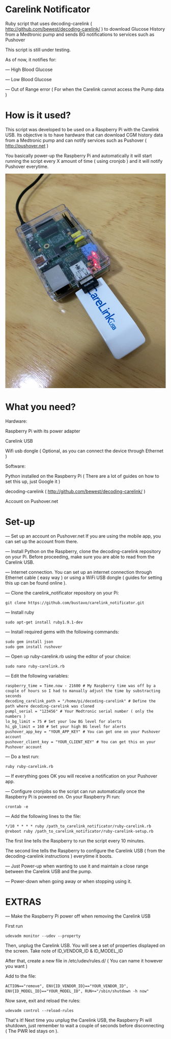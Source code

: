 Carelink Notificator
====================

Ruby script that uses decoding-carelink ( http://github.com/bewest/decoding-carelink/ ) to download Glucose History from a Medtronic pump and sends BG notifications to services such as Pushover

This script is still under testing.

As of now, it notifies for:

— High Blood Glucose

— Low Blood Glucose

— Out of Range error ( For when the Carelink cannot access the Pump data )

How is it used?
====================

This script was developed to be used on a Raspberry Pi with the Carelink USB. Its objective is to have hardware that can download CGM history data from a Medtronic pump and can notify services such as Pushover ( http://pushover.net )

You basically power-up the Raspberry Pi and automatically it will start running the script every X amount of time ( using cronjob ) and it will notify Pushover everytime.

![Alt text](IMG_0325.JPG?raw=true "Optional Title")

What you need?
====================

Hardware:

Raspberry Pi with its power adapter

Carelink USB

Wifi usb dongle ( Optional, as you can connect the device through Ethernet )

Software:

Python installed on the Raspberry Pi ( There are a lot of guides on how to set this up, just Google it )

decoding-carelink ( http://github.com/bewest/decoding-carelink/ )

Account on Pushover.net

Set-up
====================

— Set up an account on Pushover.net If you are using the mobile app, you can set up the account from there.

— Install Python on the Raspberry, clone the decoding-carelink repository on your Pi. Before proceeding, make sure you are able to read from the Carelink USB.

— Internet connection. You can set up an internet connection through Ethernet cable ( easy way ) or using a WiFi USB dongle ( guides for setting this up can be found online ).

— Clone the carelink_notificator repository on your Pi: 

```
git clone https://github.com/bustavo/carelink_notificator.git
```

— Install ruby 

```
sudo apt-get install ruby1.9.1-dev
````

— Install required gems with the following commands: 

```
sudo gem install json
sudo gem install rushover
```

— Open up ruby-carelink.rb using the editor of your choice:

```
sudo nano ruby-carelink.rb
```

— Edit the following variables:

```
raspberry_time = Time.now - 21600 # My Raspberry time was off by a couple of hours so I had to manually adjust the time by substracting seconds
decoding_carelink_path = "/home/pi/decoding-carelink" # Define the path where decoding-carelink was cloned
pumpl_serial = "123456" # Your Medtronic serial number ( only the numbers )
lo_bg_limit = 75 # Set your low BG level for alerts
hi_gb_limit = 160 # Set your high BG level for alerts
pushover_app_key = "YOUR_APP_KEY" # You can get one on your Pushover account
pushover_client_key = "YOUR_CLIENT_KEY" # You can get this on your Pushover account
```

— Do a test run:

```
ruby ruby-carelink.rb
```

— If everything goes OK you will receive a notification on your Pushover app.

— Configure cronjobs so the script can run automatically once the Raspberry Pi is powered on. On your Raspberry Pi run:

```
crontab -e
```

— Add the following lines to the file:

```
*/10 * * * * ruby /path_to_carelink_notificator/ruby-carelink.rb
@reboot ruby /path_to_carelink_notificator/ruby-carelink-setup.rb
```

The first line tells the Raspberry to run the script every 10 minutes.

The second line tells the Raspberry to configure the Carelink USB ( from the decoding-carelink instructions ) everytime it boots.

— Just Power-up when wanting to use it and maintain a close range between the Carelink USB and the pump.

— Power-down when going away or when stopping using it.

EXTRAS
====================

— Make the Raspberry Pi power off when removing the Carelink USB

First run

```
udevadm monitor --udev --property
```

Then, unplug the Carelink USB. You will see a set of properties displayed on the screen. Take note of ID_VENDOR_ID & ID_MODEL_ID

After that, create a new file in /etc/udev/rules.d/ ( You can name it however you want )

Add to the file:

```
ACTION=="remove", ENV{ID_VENDOR_ID}=="YOUR_VENDOR_ID", ENV{ID_MODEL_ID}=="YOUR_MODEL_ID", RUN+="/sbin/shutdown -h now"
```

Now save, exit and reload the rules:

```
udevadm control --reload-rules
```

That's it! Next time you unplug the Carelink USB, the Raspberry Pi will shutdown, just remember to wait a couple of seconds before disconnecting ( The PWR led stays on ).
